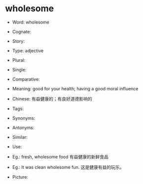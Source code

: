 # wholesome

- Word: wholesome
- Cognate: 
- Story: 

- Type: adjective
- Plural: 
- Single: 
- Comparative: 
- Meaning: good for your health; having a good moral influence
- Chinese: 有益健康的；有良好道德影响的
- Tags: 
- Synonyms: 
- Antonyms: 
- Similar: 
- Use: 
- Eg.: fresh, wholesome food 有益健康的新鲜食品
- Eg.: It was clean wholesome fun. 这是健康有益的玩乐。
- Picture: 


